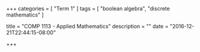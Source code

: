 +++
categories = [
    "Term 1"
]
tags = [
    "boolean algebra",
    "discrete mathematics"
]

title = "COMP 1113 - Applied Mathematics"
description = ""
date = "2016-12-21T22:44:15-08:00"


+++
